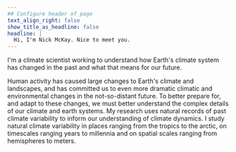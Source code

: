 ```yaml
---
## Configure header of page
text_align_right: false
show_title_as_headline: false
headline: |
  Hi, I'm Nick McKay. Nice to meet you.
---
```


<!-- this is a subheadline -->
I'm a climate scientist working to understand how Earth's climate system has changed in the past and what that means for our future.

Human activity has caused large changes to Earth's climate and landscapes, and has committed us to even more dramatic climatic and environmental changes in the not-so-distant future. To better prepare for, and adapt to these changes, we must better understand the complex details of our climate and earth systems. My research uses natural records of past climate variability to inform our understanding of climate dynamics. I study natural climate variability in places ranging from the tropics to the arctic, on timescales ranging years to millennia and on spatial scales ranging from hemispheres to meters.